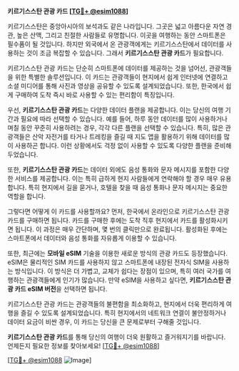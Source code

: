 **키르기스스탄 관광 카드 [[TG💪+ @esim1088](https://t.me/s/esim1088)]**

키르기스스탄은 중앙아시아의 보석과도 같은 나라입니다. 그곳은 넓고 아름다운 자연 경관, 높은 산맥, 그리고 친절한 사람들로 유명합니다. 이곳을 여행하는 동안 스마트폰은 필수품이 될 것입니다. 하지만 외국에서 온 관광객에게는 키르기스스탄에서 데이터를 사용하는 것이 조금 복잡할 수 있습니다. 그래서 **키르기스스탄 관광 카드**가 필요합니다.

키르기스스탄 관광 카드는 단순히 스마트폰에 데이터를 제공하는 것을 넘어선, 관광객들을 위한 특별한 솔루션입니다. 이 카드는 관광객들이 현지에서 쉽게 인터넷에 연결하고 소셜 미디어를 통해 사진과 영상을 공유할 수 있도록 설계되었습니다. 또한, 한국에서 쉽게 구매하여 도착 즉시 바로 사용할 수 있는 편리함이 특징입니다.

우선, **키르기스스탄 관광 카드**는 다양한 데이터 플랜을 제공합니다. 이는 당신의 여행 기간과 필요에 따라 선택할 수 있습니다. 예를 들어, 하루 동안 데이터를 많이 사용하거나 며칠 동안 꾸준히 사용하려는 경우, 각각 다른 플랜을 선택할 수 있습니다. 특히, 많은 관광객들은 산악 자전거를 타거나 트레킹을 즐길 때 지도 앱을 활용하기 위해 데이터를 많이 사용하곤 합니다. 이런 상황에서도 걱정 없이 사용할 수 있도록 다양한 플랜을 준비해 두었습니다.

또한, **키르기스스탄 관광 카드**는 데이터 외에도 음성 통화와 문자 메시지를 포함한 다양한 서비스를 제공합니다. 이는 특히 급하게 현지 사람들에게 연락해야 할 경우 매우 유용합니다. 특히 현지에서 길을 묻거나, 호텔을 찾을 때 음성 통화나 문자 메시지는 중요한 역할을 합니다.

그렇다면 어떻게 이 카드를 사용할까요? 먼저, 한국에서 온라인으로 키르기스스탄 관광 카드를 구매하면 됩니다. 카드를 구매한 후에는 도착 직후 현지에서 카드를 활성화시키면 됩니다. 이 과정은 매우 간단하며, 몇 번의 클릭만으로 완료됩니다. 활성화된 후에는 스마트폰에서 데이터와 음성 통화를 자유롭게 이용할 수 있습니다.

또한, 최근에는 **모바일 eSIM** 기술을 이용한 새로운 방식의 관광 카드도 등장했습니다. eSIM은 물리적인 SIM 카드를 사용하지 않고 스마트폰에 내장된 전자식 SIM을 사용하는 방식입니다. 이 방식은 더 가볍고, 교체가 쉽다는 장점이 있으며, 특히 여러 국가를 여행하는 관광객들에게 인기가 많습니다. 만약 eSIM을 사용하고 싶다면, **키르기스스탄 관광 카드 eSIM 버전**을 선택하면 됩니다.

키르기스스탄 관광 카드는 관광객들의 불편함을 최소화하고, 현지에서 더욱 편리하게 여행을 즐길 수 있도록 설계되었습니다. 특히 현지에서의 네트워크 연결이 불안정하거나 데이터 요금이 비싼 경우, 이 카드는 당신을 큰 문제로부터 구해줄 것입니다. 

**키르기스스탄 관광 카드**를 통해 당신의 여행이 더욱 원활하고 즐거워지기를 바랍니다. 언제든지 필요한 정보를 찾아보세요! [[TG💪+ @esim1088](https://t.me/s/esim1088)]

[[TG💪+ @esim1088](https://t.me/s/esim1088) ![Image](https://i.postimg.cc/Y0z9fWf4/image.png)]